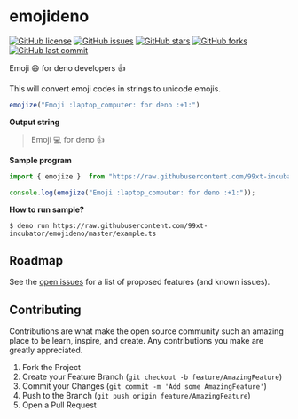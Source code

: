 # emojideno

[![GitHub license](https://img.shields.io/github/license/99xt-incubator/emojideno)](https://github.com/99xt-incubator/emojideno/blob/master/LICENSE)
[![GitHub issues](https://img.shields.io/github/issues/99xt-incubator/emojideno)](https://github.com/99xt-incubator/emojideno/issues)
[![GitHub stars](https://img.shields.io/github/stars/99xt-incubator/emojideno)](https://github.com/99xt-incubator/emojideno/stargazers)
[![GitHub forks](https://img.shields.io/github/forks/99xt-incubator/emojideno)](https://github.com/99xt-incubator/emojideno/network)
[![GitHub last commit](https://img.shields.io/github/last-commit/99xt-incubator/emojideno)](https://img.shields.io/github/last-commit/99xt-incubator/emojideno)

Emoji :smile: for deno developers :+1:

This will convert emoji codes in strings to unicode emojis. 


```typescript
emojize("Emoji :laptop_computer: for deno :+1:") 
```

**Output string**


> Emoji 💻 for deno 👍


**Sample program**

```typescript
import { emojize }  from "https://raw.githubusercontent.com/99xt-incubator/emojideno/master/mod.ts"

console.log(emojize("Emoji :laptop_computer: for deno :+1:"));
```

**How to run sample?**
```
$ deno run https://raw.githubusercontent.com/99xt-incubator/emojideno/master/example.ts
```

## Roadmap

See the [open issues](https://github.com/99xt-incubator/emojideno/issues) for a list of proposed features (and known issues).

## Contributing

Contributions are what make the open source community such an amazing place to be learn, inspire, and create. Any contributions you make are greatly appreciated.

1. Fork the Project
2. Create your Feature Branch (`git checkout -b feature/AmazingFeature`)
3. Commit your Changes (`git commit -m 'Add some AmazingFeature'`)
4. Push to the Branch (`git push origin feature/AmazingFeature`)
5. Open a Pull Request
